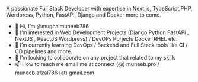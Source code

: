 A passionate Full Stack Developer with expertise in Next.js, TypeScript,PHP, Wordpress, Python, FastAPI, Django and Docker more to come.


- 👋 Hi, I’m @mughalmuneeb786
- 👀 I’m interested in Web Development Projects (Django Python FastAPi , NextJS , ReactJS Wordpress) / DevOPs Porjects Docker RHEL etc.
- 🌱 I’m currently learning DevOps / Backend and Full Stack tools like CI / CD pipelines and more.
- 💞️ I’m looking to collaborate on any project that related to my skills
- 📫 How to reach me email me at connect (@) muneeb.pro / muneeb.afzal786 (at) gmail.com

<!---
mughalmuneeb786/mughalmuneeb786 is a ✨ special ✨ repository because its `README.md` (this file) appears on your GitHub profile.
You can click the Preview link to take a look at your changes.
--->
